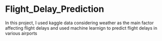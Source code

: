 # Flight_Delay_Prediction
In this project, I used kaggle data considering weather as the main factor affecting flight delays and used machine learnign to predict flight delays in various airports
